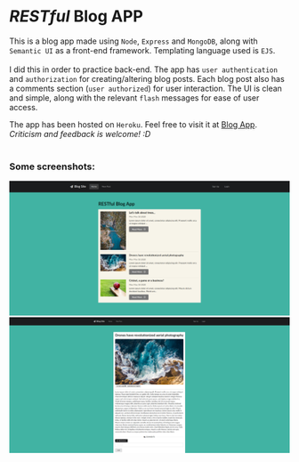 # _RESTful_ Blog APP

This is a blog app made using `Node`, `Express` and `MongoDB`, along with `Semantic UI` as a front-end framework. Templating language used is `EJS`.<br><br>
I did this in order to practice back-end. The app has `user authentication` and `authorization` for creating/altering blog posts. Each blog post also has a comments section (`user authorized`) for user interaction. The UI is clean and simple, along with the relevant `flash` messages for ease of user access.<br>

The app has been hosted on `Heroku`. Feel free to visit it at [Blog App](https://rest-blogapp.herokuapp.com/). _Criticism and feedback is welcome! :D_<br><br>
### Some screenshots:
![Blog Index](/public/screenshots/img1.png)
![Show Page](/public/screenshots/img2.png)
